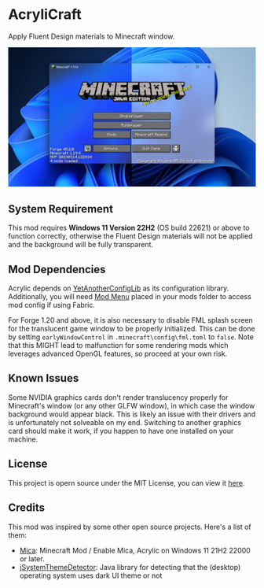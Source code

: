 # AcryliCraft
Apply Fluent Design materials to Minecraft window.

![](cover.png)

## System Requirement

This mod requires **Windows 11 Version 22H2** (OS build 22621) or above to function correctly, otherwise the Fluent Design materials will not be applied and the background will be fully transparent.

## Mod Dependencies

Acrylic depends on [YetAnotherConfigLib](https://modrinth.com/mod/yacl) as its configuration library. Additionally, you will need [Mod Menu](https://modrinth.com/mod/modmenu) placed in your mods folder to access mod config if using Fabric.

For Forge 1.20 and above, it is also necessary to disable FML splash screen for the translucent game window to be properly initialized. This can be done by setting `earlyWindowControl` in `.minecraft\config\fml.toml` to `false`. Note that this MIGHT lead to malfunction for some rendering mods which leverages advanced OpenGL features, so proceed at your own risk.

## Known Issues

Some NVIDIA graphics cards don't render translucency properly for Minecraft's window (or any other GLFW window), in which case the window background would appear black. This is likely an issue with their drivers and is unfortunately not solveable on my end. Switching to another graphics card should make it work, if you happen to have one installed on your machine.

## License

This project is opern source under the MIT License, you can view it [here](https://opensource.org/license/mit).

## Credits

This mod was inspired by some other open source projects. Here's a list of them:
* [Mica](https://modrinth.com/mod/mica): Minecraft Mod / Enable Mica, Acrylic on Windows 11 21H2 22000 or later.
* [jSystemThemeDetector](https://github.com/Dansoftowner/jSystemThemeDetector): Java library for detecting that the (desktop) operating system uses dark UI theme or not
